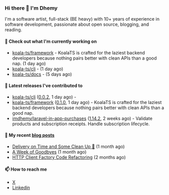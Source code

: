 ### Hi there 👋 I'm Dhemy

I'm a software artist, full-stack (BE heavy) with 10+ years of experience in software development,
passionate about open source, blogging, and reading.

#### 👷 Check out what I'm currently working on

- [koala-ts/framework](https://github.com/koala-ts/framework) - KoalaTS is crafted for the laziest backend developers because nothing pairs better with clean APIs than a good nap. (1 day ago)
- [koala-ts/cli](https://github.com/koala-ts/cli) -  (1 day ago)
- [koala-ts/docs](https://github.com/koala-ts/docs) -  (5 days ago)

#### 🔭 Latest releases I've contributed to

- [koala-ts/cli](https://github.com/koala-ts/cli) ([0.0.2](https://github.com/koala-ts/cli/releases/tag/0.0.2), 1 day ago) - 
- [koala-ts/framework](https://github.com/koala-ts/framework) ([0.1.0](https://github.com/koala-ts/framework/releases/tag/0.1.0), 1 day ago) - KoalaTS is crafted for the laziest backend developers because nothing pairs better with clean APIs than a good nap.
- [imdhemy/laravel-in-app-purchases](https://github.com/imdhemy/laravel-in-app-purchases) ([1.14.2](https://github.com/imdhemy/laravel-in-app-purchases/releases/tag/1.14.2), 2 weeks ago) - Validate products and subscription receipts. Handle subscription lifecycle.

#### 📜 My recent [blog posts](https://imdhemy.com/)

- [Delivery on Time and Some Clean Up 🧹](https://imdhemy.com/blog/generic/delivery-on-time-and-cleanup.html/) (1 month ago)
- [A Week of Goodbyes](https://imdhemy.com/blog/generic/week-of-goodbyes.html/) (1 month ago)
- [HTTP Client Factory Code Refactoring](https://imdhemy.com/blog/dev-log/http-client-factory-code-refactoring.html/) (2 months ago)

#### 📫 How to reach me

- [X](https://twitter.com/imdhemy)
- [Linkedin](https://linkedin.com/in/imdhemy)
